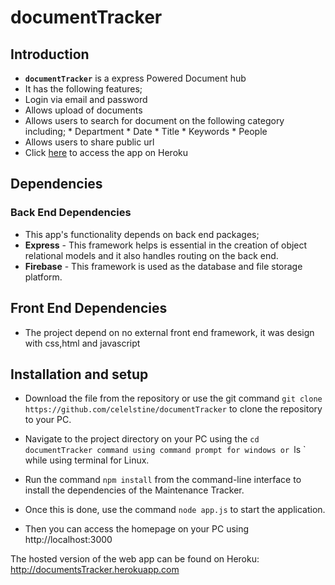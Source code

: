 # documentTracker



## Introduction
*  **`documentTracker`** is a express Powered Document hub
*  It has the following features;
  *  Login via email and password
  *  Allows upload of documents 
  *  Allows users to search for document on the following category including;
    *  Department
    *  Date
    *  Title 
    *  Keywords
    *  People
  *  Allows users to share public url 
*  Click [here](http://documentshub.herokuapp.com/) to access the app on Heroku

## Dependencies

### Back End Dependencies
*  This app's functionality depends on back end packages;
  *  **Express** - This framework helps is essential in the creation of  object relational models and it also handles routing on the back end.
  *  **Firebase** - This framework is used as the database and file storage platform.

## Front End Dependencies
* The project depend on no external front end framework, it was design with css,html and javascript

## Installation and setup
- Download the file from the repository or use the git command `git clone https://github.com/celelstine/documentTracker` to clone the
  repository to your PC.

- Navigate to the project directory on your PC using the `cd documentTracker command using command prompt for windows or `ls <filepath>` while using  terminal for Linux.

- Run the command `npm install` from the command-line interface to install the dependencies of the Maintenance Tracker.

- Once this is done, use the command `node app.js` to start the application.

- Then you can access the homepage on your PC using http://localhost:3000

The hosted version of the web app can be found on Heroku: http://documentsTracker.herokuapp.com

